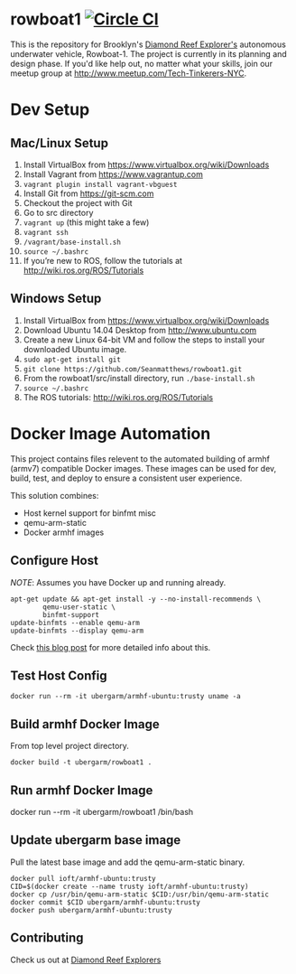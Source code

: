 rowboat1 
[![Circle CI](https://circleci.com/gh/Seanmatthews/rowboat1.svg?style=svg)](https://circleci.com/gh/Seanmatthews/rowboat1)
===

This is the repository for Brooklyn's [Diamond Reef Explorer's](http://www.diamondreefexplorers.org/) autonomous underwater vehicle, Rowboat-1. The project is currently in its planning and design phase. If you'd like help out, no matter what your skills, join our meetup group at http://www.meetup.com/Tech-Tinkerers-NYC. 

# Dev Setup

## Mac/Linux Setup
1. Install VirtualBox from https://www.virtualbox.org/wiki/Downloads
1. Install Vagrant from https://www.vagrantup.com
1. `vagrant plugin install vagrant-vbguest`
2. Install Git from https://git-scm.com 
1. Checkout the project with Git
2. Go to src directory
3. `vagrant up` (this might take a few)
4. `vagrant ssh`
5. `/vagrant/base-install.sh`
6. `source ~/.bashrc`
7. If you’re new to ROS, follow the tutorials at http://wiki.ros.org/ROS/Tutorials

## Windows Setup 
1. Install VirtualBox from https://www.virtualbox.org/wiki/Downloads
2. Download Ubuntu 14.04 Desktop from http://www.ubuntu.com
3. Create a new Linux 64-bit VM and follow the steps to install your downloaded Ubuntu image.
4. `sudo apt-get install git`
5. `git clone https://github.com/Seanmatthews/rowboat1.git`
6. From the rowboat1/src/install directory, run `./base-install.sh`
7. `source ~/.bashrc`
8. The ROS tutorials: http://wiki.ros.org/ROS/Tutorials

 
Docker Image Automation
===

This project contains files relevent to the automated building of armhf
(armv7) compatible Docker images. These images can be used for dev,
build, test, and deploy to ensure a consistent user experience.

This solution combines:

* Host kernel support for binfmt misc
* qemu-arm-static
* Docker armhf images

## Configure Host

*NOTE*: Assumes you have Docker up and running already.

    apt-get update && apt-get install -y --no-install-recommends \
            qemu-user-static \
    	    binfmt-support
    update-binfmts --enable qemu-arm
    update-binfmts --display qemu-arm

Check [this blog post](http://blog.ubergarm.com/run-arm-docker-images-on-x86_64-hosts/) for more detailed info about this.

## Test Host Config

    docker run --rm -it ubergarm/armhf-ubuntu:trusty uname -a 

## Build armhf Docker Image 

From top level project directory.

    docker build -t ubergarm/rowboat1 .

## Run armhf Docker Image

   docker run --rm -it ubergarm/rowboat1 /bin/bash

## Update ubergarm base image

Pull the latest base image and add the qemu-arm-static binary.

    docker pull ioft/armhf-ubuntu:trusty
    CID=$(docker create --name trusty ioft/armhf-ubuntu:trusty)
    docker cp /usr/bin/qemu-arm-static $CID:/usr/bin/qemu-arm-static
    docker commit $CID ubergarm/armhf-ubuntu:trusty
    docker push ubergarm/armhf-ubuntu:trusty

## Contributing

Check us out at [Diamond Reef Explorers](http://www.diamondreefexplorers.org/)
